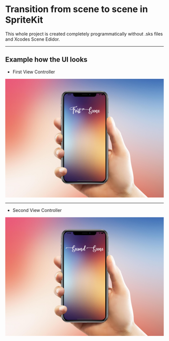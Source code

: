 # Transition from scene to scene in SpriteKit
This whole project is created completely programmatically without .sks files and Xcodes Scene Edidor.

___
## Example how the UI looks
* First View Controller

<img src="Images/FirstScreen.jpg" width="800">

___

* Second View Controller

<img src="Images/Second%20Screen.jpg" width="800">
